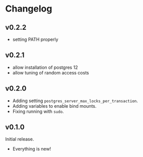 # Changelog

## v0.2.2

- setting PATH properly

## v0.2.1

- allow installation of postgres 12
- allow tuning of random access costs

## v0.2.0

- Adding setting `postgres_server_max_locks_per_transaction`.
- Adding variables to enable bind mounts.
- Fixing running with `sudo`.

## v0.1.0

Initial release.

- Everything is new!
